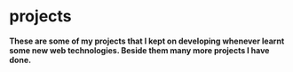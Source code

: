 # projects
**These are some of my projects that I kept on developing whenever learnt some new web technologies. Beside them many more projects I have done.**